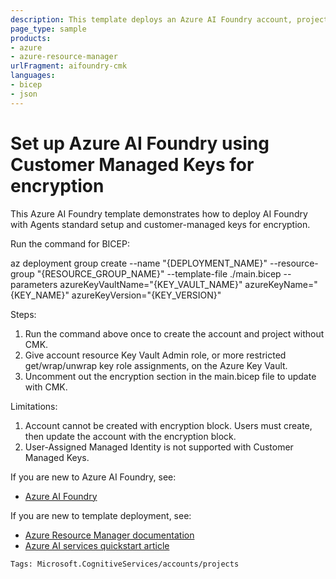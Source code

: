 ```yaml
---
description: This template deploys an Azure AI Foundry account, project, and model deployment while using your key for encryption (Customer Managed Key).
page_type: sample
products:
- azure
- azure-resource-manager
urlFragment: aifoundry-cmk
languages:
- bicep
- json
---
```

# Set up Azure AI Foundry using Customer Managed Keys for encryption

This Azure AI Foundry template demonstrates how to deploy AI Foundry with Agents standard setup and customer-managed keys for encryption.

Run the command for BICEP:

az deployment group create --name "{DEPLOYMENT_NAME}" --resource-group "{RESOURCE_GROUP_NAME}" --template-file ./main.bicep --parameters azureKeyVaultName="{KEY_VAULT_NAME}" azureKeyName="{KEY_NAME}" azureKeyVersion="{KEY_VERSION}"

Steps:
1. Run the command above once to create the account and project without CMK.
1. Give account resource Key Vault Admin role, or more restricted get/wrap/unwrap key role assignments, on the Azure Key Vault. 
1. Uncomment out the encryption section in the main.bicep file to update with CMK.

Limitations:
1. Account cannot be created with encryption block. Users must create, then update the account with the encryption block.
1. User-Assigned Managed Identity is not supported with Customer Managed Keys.

If you are new to Azure AI Foundry, see:

- [Azure AI Foundry](https://learn.microsoft.com/azure/ai-foundry/)

If you are new to template deployment, see:

- [Azure Resource Manager documentation](https://learn.microsoft.com/azure/azure-resource-manager/)
- [Azure AI services quickstart article](https://learn.microsoft.com/azure/cognitive-services/resource-manager-template)

`Tags: Microsoft.CognitiveServices/accounts/projects`
